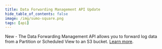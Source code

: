 ```yaml
---
title: Data Forwarding Management API Update
hide_table_of_contents: false
image: /img/sumo-square.png
tags: [api]
---
```


New - The Data Forwarding Management API allows you to forward log data from a Partition or Scheduled View to an S3 bucket. [Learn more](/docs/api/data-forwarding/).
